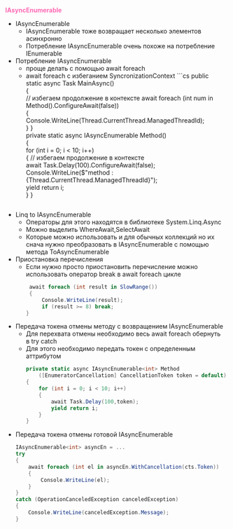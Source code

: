 <span style="color:HotPink;font-weight:bold;">IAsyncEnumerable</span>

- IAsyncEnumerable 
	- IAsyncEnumerable тоже возвращает несколько элементов асинхронно
	- Потребление IAsyncEnumerable очень похоже на потребление IEnumerable
- Потребление IAsyncEnumerable
	- проще делать с помощью await foreach
	 - await foreach с избеганием SyncronizationContext 
	  ```cs
		public static async Task MainAsync()  
		{  
			// избегаем продолжение в контексте
			await foreach (int num in Method().ConfigureAwait(false))  
			{        
				Console.WriteLine(Thread.CurrentThread.ManagedThreadId);  
			}
		}  
		private static async IAsyncEnumerable<int> Method()  
		{  
			for (int i = 0; i < 10; i++)  
			{
				// избегаем продолжение в контексте        
				await Task.Delay(100).ConfigureAwait(false);  
			    Console.WriteLine($"method : {Thread.CurrentThread.ManagedThreadId}");  
			    yield return i;  
			}
		}
		```
- Linq to IAsyncEnumerable
	- Операторы для этого находятся в библиотеке System.Linq.Async
	- Можно выделить WhereAwait,SelectAwait
	- Которые можно использовать и для обычных коллекций но их снача нужно преобразовать в IAsyncEnumerable с помощью метода ToAsyncEnumerable
- Приостановка перечисления
	- Если нужно просто приостановить перечисление можно использовать оператор break в await foreach цикле 
		```cs
		 await foreach (int result in SlowRange())
		 { 
			 Console.WriteLine(result); 
			 if (result >= 8) break; 
		}
		```
- Передача токена отмены методу с возвращением IAsyncEnumerable
	- Для перехвата отмены необходимо весь await foreach обернуть в try catch
	- Для этого необходимо передать токен с определенным аттрибутом
		```cs
		private static async IAsyncEnumerable<int> Method  
		    ([EnumeratorCancellation] CancellationToken token = default)  
		{  
		    for (int i = 0; i < 10; i++)  
		    {       
			    await Task.Delay(100,token);  
		        yield return i;  
			}
		}
		```
- Передача токена отмены готовой IAsyncEnumerable 
	```cs
	IAsyncEnumerable<int> asyncEn = ...
	try  
	{  
	    await foreach (int el in asyncEn.WithCancellation(cts.Token))  
	    {        
		    Console.WriteLine(el);  
	    }
	}  
	catch (OperationCanceledException canceledException)  
	{  
	    Console.WriteLine(canceledException.Message);  
	}
	```




